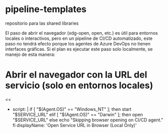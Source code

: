 # pipeline-templates
 repositorio para las shared libraries
 
El paso de abrir el navegador (xdg-open, open, etc.) es útil para entornos locales o interactivos, pero en un pipeline de CI/CD automatizado, este paso no tendrá efecto porque los agentes de Azure DevOps no tienen interfaces gráficas. Si el plan es ejecutar este paso solo localmente, se manejo de esta manera:

# Abrir el navegador con la URL del servicio (solo en entornos locales)
<< 
- script: |
    if [ "$(Agent.OS)" == "Windows_NT" ]; then
      start "$SERVICE_URL"
    elif [ "$(Agent.OS)" == "Darwin" ]; then
      open "$SERVICE_URL"
    else
      echo "Skipping browser opening on CI/CD agent."
    fi
  displayName: 'Open Service URL in Browser (Local Only)'
>>
